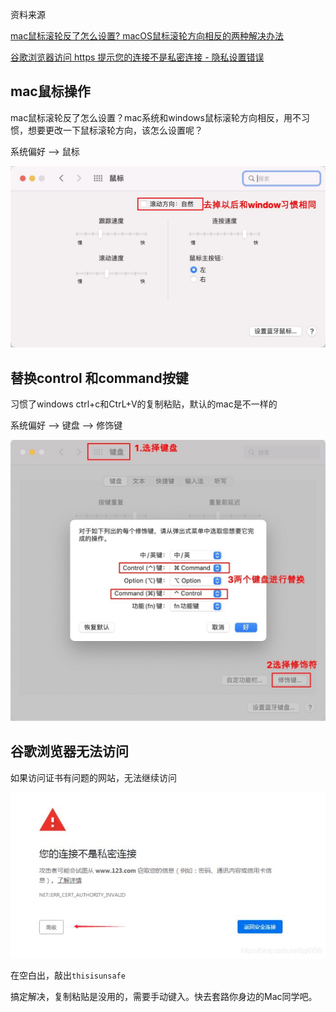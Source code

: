 资料来源<br/>

[mac鼠标滚轮反了怎么设置? macOS鼠标滚轮方向相反的两种解决办法](https://www.jb51.net/os/MAC/759501.html)<br/>

[谷歌浏览器访问 https 提示您的连接不是私密连接 - 隐私设置错误](https://www.likecs.com/show-985932.html)

## mac鼠标操作

mac鼠标滚轮反了怎么设置？mac系统和windows鼠标滚轮方向相反，用不习惯，想要更改一下鼠标滚轮方向，该怎么设置呢？

系统偏好 —> 鼠标

![peizh](large/e6c9d24ely1h1h4cmkjduj21140le0tv.jpg)

## 替换control 和command按键

习惯了windows ctrl+c和CtrL+V的复制粘贴，默认的mac是不一样的

系统偏好 —> 键盘 —> 修饰键

![](large/e6c9d24ely1h1h4fx9bysj20u00qs40k.jpg)



## 谷歌浏览器无法访问

如果访问证书有问题的网站，无法继续访问



![](large/e6c9d24ely1h1icvniazkj20jg0a9aa8.jpg)

在空白出，敲出`thisisunsafe`

搞定解决，复制粘贴是没用的，需要手动键入。快去套路你身边的Mac同学吧。